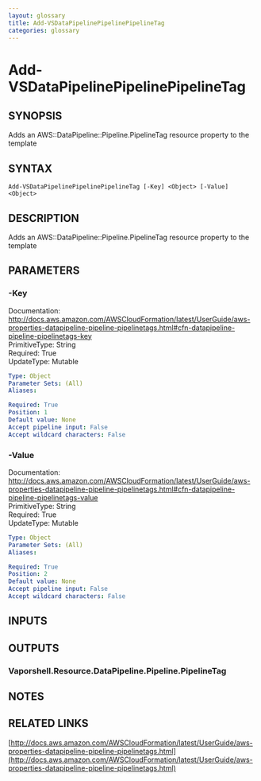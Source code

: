 ```yaml
---
layout: glossary
title: Add-VSDataPipelinePipelinePipelineTag
categories: glossary
---
```


# Add-VSDataPipelinePipelinePipelineTag

## SYNOPSIS
Adds an AWS::DataPipeline::Pipeline.PipelineTag resource property to the template

## SYNTAX

```
Add-VSDataPipelinePipelinePipelineTag [-Key] <Object> [-Value] <Object>
```

## DESCRIPTION
Adds an AWS::DataPipeline::Pipeline.PipelineTag resource property to the template

## PARAMETERS

### -Key
Documentation: http://docs.aws.amazon.com/AWSCloudFormation/latest/UserGuide/aws-properties-datapipeline-pipeline-pipelinetags.html#cfn-datapipeline-pipeline-pipelinetags-key    
PrimitiveType: String    
Required: True    
UpdateType: Mutable

```yaml
Type: Object
Parameter Sets: (All)
Aliases: 

Required: True
Position: 1
Default value: None
Accept pipeline input: False
Accept wildcard characters: False
```

### -Value
Documentation: http://docs.aws.amazon.com/AWSCloudFormation/latest/UserGuide/aws-properties-datapipeline-pipeline-pipelinetags.html#cfn-datapipeline-pipeline-pipelinetags-value    
PrimitiveType: String    
Required: True    
UpdateType: Mutable

```yaml
Type: Object
Parameter Sets: (All)
Aliases: 

Required: True
Position: 2
Default value: None
Accept pipeline input: False
Accept wildcard characters: False
```

## INPUTS

## OUTPUTS

### Vaporshell.Resource.DataPipeline.Pipeline.PipelineTag

## NOTES

## RELATED LINKS

[http://docs.aws.amazon.com/AWSCloudFormation/latest/UserGuide/aws-properties-datapipeline-pipeline-pipelinetags.html](http://docs.aws.amazon.com/AWSCloudFormation/latest/UserGuide/aws-properties-datapipeline-pipeline-pipelinetags.html)

